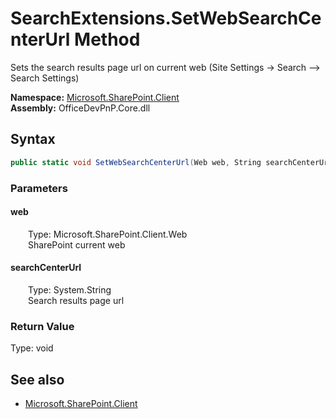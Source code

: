# SearchExtensions.SetWebSearchCenterUrl Method  
Sets the search results page url on current web (Site Settings -> Search --> Search Settings)  

**Namespace:** [Microsoft.SharePoint.Client](Microsoft.SharePoint.Client.md)  
**Assembly:** OfficeDevPnP.Core.dll  
## Syntax
```C#
public static void SetWebSearchCenterUrl(Web web, String searchCenterUrl)
```
### Parameters
#### web  
&emsp;&emsp;Type: Microsoft.SharePoint.Client.Web  
&emsp;&emsp;SharePoint current web  

#### searchCenterUrl  
&emsp;&emsp;Type: System.String  
&emsp;&emsp;Search results page url  

### Return Value
Type: void  

## See also
- [Microsoft.SharePoint.Client](Microsoft.SharePoint.Client.md)
